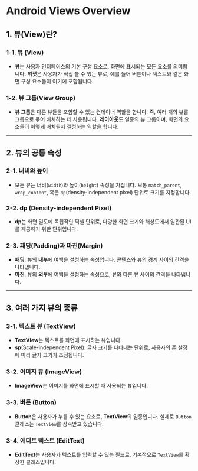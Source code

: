 # Android Views Overview

## 1. 뷰(View)란?

### 1-1. 뷰 (View)
- **뷰**는 사용자 인터페이스의 기본 구성 요소로, 화면에 표시되는 모든 요소를 의미합니다. **위젯**은 사용자가 직접 볼 수 있는 뷰로, 예를 들어 버튼이나 텍스트와 같은 화면 구성 요소들이 여기에 포함됩니다.

### 1-2. 뷰 그룹(View Group)
- **뷰 그룹**은 다른 뷰들을 포함할 수 있는 컨테이너 역할을 합니다. 즉, 여러 개의 뷰를 그룹으로 묶어 배치하는 데 사용됩니다. **레이아웃**도 일종의 뷰 그룹이며, 화면의 요소들이 어떻게 배치될지 결정하는 역할을 합니다.

---

## 2. 뷰의 공통 속성

### 2-1. 너비와 높이
- 모든 뷰는 너비(`width`)와 높이(`height`) 속성을 가집니다. 보통 `match_parent`, `wrap_content`, 혹은 `dp`(density-independent pixel) 단위로 크기를 지정합니다.

### 2-2. dp (Density-independent Pixel)
- **dp**는 화면 밀도에 독립적인 픽셀 단위로, 다양한 화면 크기와 해상도에서 일관된 UI를 제공하기 위한 단위입니다.

### 2-3. 패딩(Padding)과 마진(Margin)
- **패딩**: 뷰의 **내부**에 여백을 설정하는 속성입니다. 콘텐츠와 뷰의 경계 사이의 간격을 나타냅니다.
- **마진**: 뷰의 **외부**에 여백을 설정하는 속성으로, 뷰와 다른 뷰 사이의 간격을 나타냅니다.

---

## 3. 여러 가지 뷰의 종류

### 3-1. 텍스트 뷰 (TextView)
- **TextView**는 텍스트를 화면에 표시하는 뷰입니다.
- **sp**(Scale-independent Pixel): 글자 크기를 나타내는 단위로, 사용자의 폰 설정에 따라 글자 크기가 조정됩니다.

### 3-2. 이미지 뷰 (ImageView)
- **ImageView**는 이미지를 화면에 표시할 때 사용되는 뷰입니다.

### 3-3. 버튼 (Button)
- **Button**은 사용자가 누를 수 있는 요소로, **TextView**의 일종입니다. 실제로 `Button` 클래스는 `TextView`를 상속받고 있습니다.

### 3-4. 에디트 텍스트 (EditText)
- **EditText**는 사용자가 텍스트를 입력할 수 있는 필드로, 기본적으로 `TextView`를 확장한 클래스입니다.
